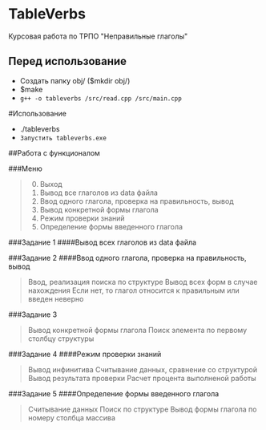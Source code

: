 ﻿# TableVerbs
Курсовая работа по ТРПО "Неправильные глаголы"

## Перед использование
* Создать папку obj/ ($mkdir obj/)
* $make
* `g++ -o tableverbs /src/read.cpp /src/main.cpp`

#Использование
* ./tableverbs
* `Запустить tableverbs.exe`

##Работа с функционалом

###Меню
> 0. Выход
> 1. Вывод все глаголов из data файла
> 2. Ввод одного глагола, проверка на правильность, вывод
> 3. Вывод конкретной формы глагола
> 4. Режим проверки знаний
> 5. Определение формы введенного глагола

###Задание 1
####Вывод всех глаголов из data файла

###Задание 2
####Ввод одного глагола, проверка на правильность, вывод
> Ввод, реализация поиска по структуре
> Вывод всех форм в случае нахождения
> Если нет, то глагол относится к правильным или введен неверно

###Задание 3
> Вывод конкретной формы глагола
> Поиск элемента по первому столбцу структуры

###Задание 4
####Режим проверки знаний
> Вывод инфинитива
> Считывание данных, сравнение со структурой
> Вывод результата проверки
> Расчет процента выполненой работы

###Задание 5
####Определение формы введенного глагола
> Считывание данных
> Поиск по структуре
> Вывод формы глагола по номеру столбца массива
